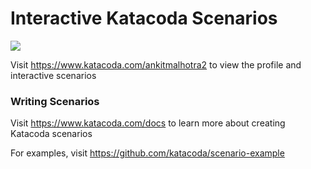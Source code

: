 # Interactive Katacoda Scenarios

[![](http://shields.katacoda.com/katacoda/ankitmalhotra2/count.svg)](https://www.katacoda.com/ankitmalhotra2 "Get your profile on Katacoda.com")

Visit https://www.katacoda.com/ankitmalhotra2 to view the profile and interactive scenarios

### Writing Scenarios
Visit https://www.katacoda.com/docs to learn more about creating Katacoda scenarios

For examples, visit https://github.com/katacoda/scenario-example
